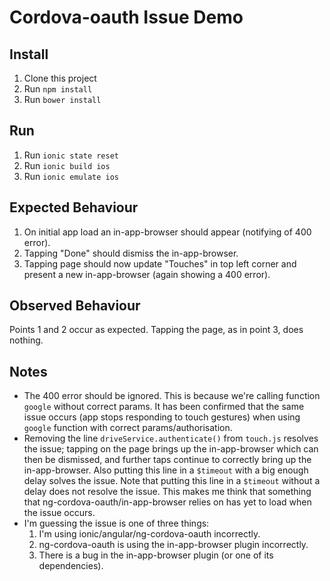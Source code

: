 # Cordova-oauth Issue Demo

## Install
1. Clone this project
2. Run `npm install`
3. Run `bower install`

## Run
1. Run `ionic state reset`
2. Run `ionic build ios`
3. Run `ionic emulate ios`

## Expected Behaviour
1. On initial app load an in-app-browser should appear (notifying of 400 error).
2. Tapping "Done" should dismiss the in-app-browser.
3. Tapping page should now update "Touches" in top left corner and present a new in-app-browser (again showing a 400 error).

## Observed Behaviour
Points 1 and 2 occur as expected. Tapping the page, as in point 3, does nothing.

## Notes
- The 400 error should be ignored. This is because we're calling function `google` without correct params. It has been confirmed that the same issue occurs (app stops responding to touch gestures) when using `google` function with correct params/authorisation.
- Removing the line `driveService.authenticate()` from `touch.js` resolves the issue; tapping on the page brings up the in-app-browser which can then be dismissed, and further taps continue to correctly bring up the in-app-browser. Also putting this line in a `$timeout` with a big enough delay solves the issue. Note that putting this line in a `$timeout` without a delay does not resolve the issue. This makes me think that something that ng-cordova-oauth/in-app-browser relies on has yet to load when the issue occurs.
- I'm guessing the issue is one of three things:
  1. I'm using ionic/angular/ng-cordova-oauth incorrectly.
  2. ng-cordova-oauth is using the in-app-browser plugin incorrectly.
  3. There is a bug in the in-app-browser plugin (or one of its dependencies).
